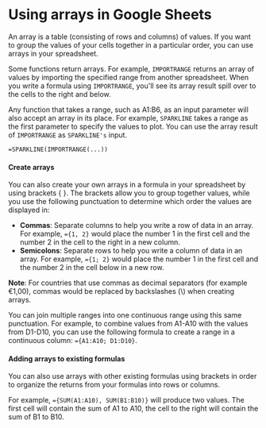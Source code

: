 # Using arrays in Google Sheets

An array is a table (consisting of rows and columns) of values. If you want to group the values of your cells together in a particular order, you can use arrays in your spreadsheet.

Some functions return arrays. For example, `IMPORTRANGE` returns an array of values by importing the specified range from another spreadsheet. When you write a formula using `IMPORTRANGE`, you'll see its array result spill over to the cells to the right and below.

Any function that takes a range, such as A1:B6, as an input parameter will also accept an array in its place. For example, `SPARKLINE` takes a range as the first parameter to specify the values to plot. You can use the array result of `IMPORTRANGE` as `SPARKLINE's` input.

`=SPARKLINE(IMPORTRANGE(...))`

#### Create arrays

You can also create your own arrays in a formula in your spreadsheet by using brackets { }. The brackets allow you to group together values, while you use the following punctuation to determine which order the values are displayed in:

* **Commas**: Separate columns to help you write a row of data in an array. For example, `={1, 2}` would place the number 1 in the first cell and the number 2 in the cell to the right in a new column.
* **Semicolons**: Separate rows to help you write a column of data in an array. For example, `={1; 2}` would place the number 1 in the first cell and the number 2 in the cell below in a new row.

**Note**: For countries that use commas as decimal separators (for example €1,00), commas would be replaced by backslashes (\\) when creating arrays.

You can join multiple ranges into one continuous range using this same punctuation. For example, to combine values from A1-A10 with the values from D1-D10, you can use the following formula to create a range in a continuous column: `={A1:A10; D1:D10}`.

#### Adding arrays to existing formulas

You can also use arrays with other existing formulas using brackets in order to organize the returns from your formulas into rows or columns.

For example, `={SUM(A1:A10), SUM(B1:B10)}` will produce two values. The first cell will contain the sum of A1 to A10, the cell to the right will contain the sum of B1 to B10.
